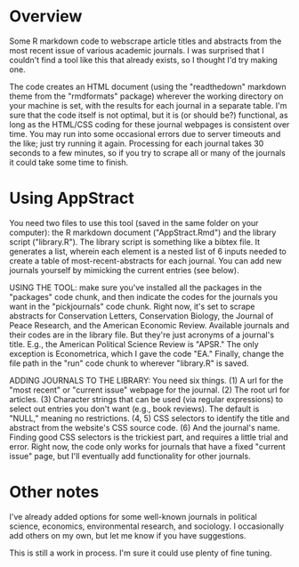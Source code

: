 # Overview
Some R markdown code to webscrape article titles and abstracts from the most recent issue of various academic journals. I was surprised that I couldn't find a tool like this that already exists, so I thought I'd try making one.

The code creates an HTML document (using the "readthedown" markdown theme from the "rmdformats" package) wherever the working directory on your machine is set, with the results for each journal in a separate table. I'm sure that the code itself is not optimal, but it is (or should be?) functional, as long as the HTML/CSS coding for these journal webpages is consistent over time. You may run into some occasional errors due to server timeouts and the like; just try running it again. Processing for each journal takes 30 seconds to a few minutes, so if you try to scrape all or many of the journals it could take some time to finish.

# Using AppStract
You need two files to use this tool (saved in the same folder on your computer): the R markdown document ("AppStract.Rmd") and the library script ("library.R"). The library script is something like a bibtex file. It generates a list, wherein each element is a nested list of 6 inputs needed to create a table of most-recent-abstracts for each journal. You can add new journals yourself by mimicking the current entries (see below).

USING THE TOOL: make sure you've installed all the packages in the "packages" code chunk, and then indicate the codes for the journals you want in the "pickjournals" code chunk. Right now, it's set to scrape abstracts for Conservation Letters, Conservation Biology, the Journal of Peace Research, and the American Economic Review. Available journals and their codes are in the library file. But they're just acronyms of a journal's title. E.g., the American Political Science Review is "APSR." The only exception is Econometrica, which I gave the code "EA." Finally, change the file path in the "run" code chunk to wherever "library.R" is saved.

ADDING JOURNALS TO THE LIBRARY: You need six things. (1) A url for the "most recent" or "current issue" webpage for the journal. (2) The root url for articles. (3) Character strings that can be used (via regular expressions) to select out entries you don't want (e.g., book reviews). The default is "NULL," meaning no restrictions. (4, 5) CSS selectors to identify the title and abstract from the website's CSS source code. (6) And the journal's name. Finding good CSS selectors is the trickiest part, and requires a little trial and error. Right now, the code only works for journals that have a fixed "current issue" page, but I'll eventually add functionality for other journals.

# Other notes

I've already added options for some well-known journals in political science, economics, environmental research, and sociology. I occasionally add others on my own, but let me know if you have suggestions.

This is still a work in process. I'm sure it could use plenty of fine tuning.
